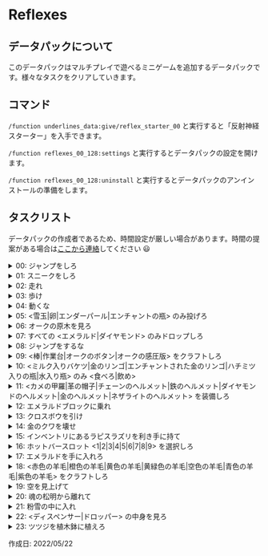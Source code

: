 # Reflexes

## データパックについて
このデータパックはマルチプレイで遊べるミニゲームを追加するデータパックです。様々なタスクをクリアしていきます。

## コマンド
`/function underlines_data:give/reflex_starter_00` と実行すると「反射神経スターター」を入手できます。

`/function reflexes_00_128:settings` と実行するとデータパックの設定を開けます。

`/function reflexes_00_128:uninstall` と実行するとデータパックのアンインストールの準備をします。

## タスクリスト
データパックの作成者であるため、時間設定が厳しい場合があります。時間の提案がある場合は[ここから連絡](https://twitter.com/messages/compose?recipient_id=1342090519808147459&text=Hehehe%20%F0%9F%98%84)してください 😃

<details>
  <summary>
00: ジャンプをしろ
  </summary>

> 1 回以上ジャンプをするとクリアします。

> 時間は 1 秒です。
</details>

<details>
  <summary>
01: スニークをしろ
  </summary>

> 0.05 秒以上スニークをするとクリアします。

> 時間は 1 秒です。
</details>

<details>
  <summary>
02: 走れ
  </summary>

> 1 cm 以上走るとクリアします。

> 時間は 1 秒です。
</details>

<details>
  <summary>
03: 歩け
  </summary>

> 1 cm 以上歩くとクリアします。

> 時間は 1 秒です。
</details>

<details>
  <summary>
04: 動くな
  </summary>

> 移動しないとクリアします。

> 移動すると失敗します。

> 時間は 5.5 秒です。
</details>

<details>
  <summary>
05: <雪玉|卵|エンダーパール|エンチャントの瓶> のみ投げろ
  </summary>

> ホットバースロット 2 が「雪玉」に置き換えられ、ホットバースロット 3 が「卵」に置き換えられ、ホットバースロット 4 が「エンダーパール」に置き換えられ、ホットバースロット 5 が「エンチャントの瓶」に置き換えられます。

> 指定されたアイテムのみを 1 回以上使用するとクリアします。

> 指定されたアイテム以外を 1 回以上使用すると失敗します。

> 時間は 1.5 秒です。
</details>

<details>
  <summary>
06: オークの原木を見ろ
  </summary>

> 中心に「落下中のブロック」が召喚されます。

> クロスヘアの中心を落下中のブロックに合わせるとクリアします。

> 時間は 1 秒です。
</details>

<details>
  <summary>
07: すべての <エメラルド|ダイヤモンド> のみドロップしろ
  </summary>

> ホットバースロット 1 からホットバースロット 9 とインベントリスロット 19 からインベントリスロット 27 が「エメラルド」と「ダイヤモンド」に 5 対 5 で置き換えられます。

> 指定されたアイテムがインベントリに存在しないとクリアします。

> 指定されたアイテム以外を 1 回以上ドロップすると失敗します。

> 時間は 3.5 秒です。
</details>

<details>
  <summary>
08: ジャンプをするな
  </summary>

> 中心に「エメラルドブロック」が設置され続けます。

> ジャンプをしないとクリアします。

> 1 回以上ジャンプをすると失敗します。

> 時間は 2 秒です。
</details>

<details>
  <summary>
09: <棒|作業台|オークのボタン|オークの感圧版> をクラフトしろ
  </summary>

> ホットバースロット 1 が 4 個の「オークの板材」に置き換えられます。

> 指定されたアイテムがインベントリに存在するとクリアします。

> 時間は 3 秒です。
</details>

<details>
  <summary>
10: <ミルク入りバケツ|金のリンゴ|エンチャントされた金のリンゴ|ハチミツ入りの瓶|水入り瓶> のみ <食べろ|飲め>
  </summary>

> ホットバースロット 3 が「ミルク入りバケツ」に置き換えられ、ホットバースロット 4 が「金のリンゴ」に置き換えられ、ホットバースロット 5 が「エンチャントされた金のリンゴ」に置き換えられ、ホットバースロット 6 が「ハチミツ入りの瓶」に置き換えられ、ホットバースロット 7 が「水入り瓶」に置き換えられます。

> 指定されたアイテムのみを 1 回以上使用するとクリアします。

> 指定されたアイテム以外を 1 回以上使用すると失敗します。

> 時間は 3 秒です。
</details>

<details>
  <summary>
11: <カメの甲羅|革の帽子|チェーンのヘルメット|鉄のヘルメット|ダイヤモンドのヘルメット|金のヘルメット|ネザライトのヘルメット> を装備しろ
  </summary>

> ホットバースロット 2 が「カメの甲羅」に置き換えられ、ホットバースロット 3 が「革の帽子」に置き換えられ、ホットバースロット 4 が「チェーンのヘルメット」に置き換えられ、ホットバースロット 5 が「鉄のヘルメット」に置き換えられ、ホットバースロット 6 が「ダイヤモンドのヘルメット」に置き換えられ、ホットバースロット 7 が「金のヘルメット」に置き換えられ、ホットバースロット 8 が「ネザライトのヘルメット」に置き換えられます。

> 指定されたアイテムを頭に装備するとクリアします。

> 時間は 2 秒です。
</details>

<details>
  <summary>
12: エメラルドブロックに乗れ
  </summary>

> 中心に「エメラルドブロック」が設置され続けます。

> プレイヤーの位置の Y 座標 -1 にエメラルドブロックがあるとクリアします。

> 時間は 1.5 秒です。
</details>

<details>
  <summary>
13: クロスボウを引け
  </summary>

> ホットバースロット 1 が「クロスボウ」に置き換えられ、ホットバースロット 2 が「矢」に置き換えられます。

> 引かれたクロスボウが 0.05 秒以上利き手に持たれるとクリアします。

> 時間は 2.5 秒です。
</details>

<details>
  <summary>
14: 金のクワを壊せ
  </summary>

> 中心に「オークの葉」がラウンド終了まで設置され続けます。

> ホットバースロット 1 が「金のクワ」に置き換えられます。

> 金のクワを 1 回以上破壊するとクリアします。

> 時間は 1.5 秒です。
</details>

<details>
  <summary>
15: インベントリにあるラピスラズリを利き手に持て
  </summary>

> インベントリスロット 1 からインベントリスロット 27 のいずれかが「ラピスラズリ」に置き換えられます。

> ラピスラズリを利き手に持つとクリアします。

> 時間は 1.5 秒です。
</details>

<details>
  <summary>
16: ホットバースロット <1|2|3|4|5|6|7|8|9> を選択しろ
  </summary>

> 指定されたホットバースロットを選択するとクリアします。

> 時間は 1.5 秒です。
</details>

<details>
  <summary>
17: エメラルドを手に入れろ
  </summary>

> 中心に「エメラルド鉱石」がラウンド終了まで設置され続けます。

> ホットバースロット 1 が「鉄のツルハシ」に置き換えられます。

> エメラルドがインベントリに存在するとクリアします。

> 時間は 2 秒です。
</details>

<details>
  <summary>
18: <赤色の羊毛|橙色の羊毛|黄色の羊毛|黄緑色の羊毛|空色の羊毛|青色の羊毛|紫色の羊毛> をクラフトしろ
  </summary>

> ホットバースロット 1 が「白色の羊毛」に置き換えられ、ホットバースロット 2 が「赤色の染料」に置き換えられ、ホットバースロット 3 が「橙色の染料」に置き換えられ、ホットバースロット 4 が「黄色の染料」に置き換えられ、ホットバースロット 5 が「黄緑色の染料」に置き換えられ、ホットバースロット 6 が「空色の染料」に置き換えられ、ホットバースロット 7 が「青色の染料」に置き換えられ、ホットバースロット 8 が「紫色の染料」に置き換えられます。

> 指定されたアイテムがインベントリに存在するとクリアします。

> 時間は 3.5 秒です。
</details>

<details>
  <summary>
19: 空を見上げて
  </summary>

> プレイヤーの回転の X 軸回転を -90. 0 から -72.0 にするとクリアします。

> 時間は 1.5 秒です。
</details>

<details>
  <summary>
20: 魂の松明から離れて
  </summary>

> 中心に「魂の松明」が設置され続けます。

> 中心に「エリアエフェクトクラウド」が召喚されます。

> 幸運の効果を受けないとクリアします。

> 幸運の効果を 0.05 秒以上受けると失敗します。

> 時間は 4.5 秒です。
</details>

<details>
  <summary>
21: 粉雪の中に入れ
  </summary>

> ホットバースロット 1 が「粉雪入りバケツ」に置き換えられます。

> プレイヤーの位置に粉雪が 0.05 秒以上あるとクリアします。

> 時間は 1 秒です。
</details>

<details>
  <summary>
22: <ディスペンサー|ドロッパー> の中身を見ろ
  </summary>

> 中心に「ディスペンサー」または「ドロッパー」が設置されます。

> 指定されたブロックの中身を 1 回以上見るとクリアします。

> 時間は 1 秒です。
</details>

<details>
  <summary>
23: ツツジを植木鉢に植えろ
  </summary>

> 中心に「植木鉢」がラウンド終了まで設置され続けます。

> ホットバースロット 1 が「ツツジ」に置き換えられます。

> 植物を植木鉢に 1 回以上植えるとクリアします。

> 時間は 1.5 秒です。
</details>

作成日: 2022/05/22
